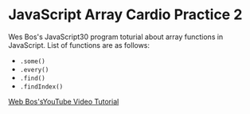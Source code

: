 # JavaScript Array Cardio Practice 2

Wes Bos's JavaScript30 program toturial about array functions in JavaScript. List of functions are as follows:
 - `.some()`
 - `.every()`
 - `.find()`
 - `.findIndex()`

 [Web Bos'sYouTube Video Tutorial](https://www.youtube.com/watch?v=QNmRfyNg1lw)